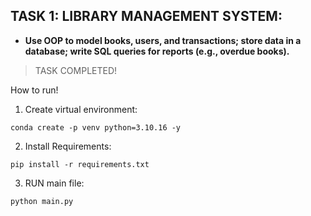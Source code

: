 ## TASK 1: LIBRARY MANAGEMENT SYSTEM:

- **Use OOP to model books, users, and transactions; store data in a database; write SQL queries for reports (e.g., overdue books).**

> TASK COMPLETED!

How to run!

1. Create virtual environment:

```
conda create -p venv python=3.10.16 -y
```

2. Install Requirements:

```
pip install -r requirements.txt
```

3. RUN main file:

```
python main.py
```
